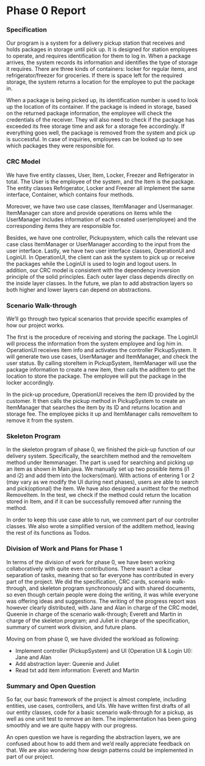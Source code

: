 # Phase 0 Report

### Specification

Our program is a system for a delivery pickup station that receives and holds packages in storage until pick up. It is designed for station employees to operate, and requires identification for them to log in. When a package arrives, the system records its information and identifies the type of storage it requires. There are three kinds of containers: locker for regular items, and refrigerator/freezer for groceries. If there is space left for the required storage, the system returns a location for the employee to put the package in.

When a package is being picked up, its identification number is used to look up the location of its container. If the package is indeed in storage, based on the returned package information, the employee will check the credentials of the receiver. They will also need to check if the package has exceeded its free storage time and ask for a storage fee accordingly. If everything goes well, the package is removed from the system and pick up is successful. In case of inquiries, employees can be looked up to see which packages they were responsible for.

### CRC Model

We have five entity classes,  User, Item, Locker, Freezer and Refrigerator in total. The User is the employee of the system, and the Item is the package. The entity classes Refrigerator, Locker and Freezer all implement the same interface, Container, which contains four methods. 

Moreover, we have two use case classes, ItemManager and Usermanager. ItemManager can store and provide operations on items while the UserManager includes information of each created user(employee) and the corresponding items they are responsible for. 

Besides, we have one controller, Pickupsystem, which calls the relevant use case class ItemManager or UserManager according to the input from the user interface. Lastly, we have two user interface classes, OperationUI and LoginUI. In OperationUI, the client can ask the system to pick up  or receive the packages while the LoginUI is used to login and logout users. In addition, our CRC model is consistent with the dependency inversion principle of the solid principles. Each outer layer class depends directly on the inside layer classes. In the future, we plan to add abstraction layers so both higher and lower layers can depend on abstractions.

### Scenario Walk-through
We’ll go through two typical scenarios that provide specific examples of how our project works.

The first is the procedure of receiving and storing the package. The LoginUI will process the information from the system employee and log him in. OperationUI receives item info and activates the controller PickupSystem. It will generate two use cases, UserManager and ItemManager, and check the user status. By calling storeItem in PickupSystem, ItemManager will use the package information to create a new item, then calls the addItem to get the location to store the package. The employee will put the package in the locker accordingly.

In the pick-up procedure, OperationUI receives the item ID provided by the customer. It then calls the pickup method in PickupSystem to create an ItemManager that searches the item by its ID and returns location and storage fee. The employee picks it up and ItemManager calls removeItem to remove it from the system.

### Skeleton Program

In the skeleton program of phase 0, we finished the pick-up function of our delivery system. Specifically, the searchItem method and the removeItem method under Itemmanager. The part is used for searching and picking up an item as shown in Main.java. We manually set up two possible items (i1 and i2) and add them into the lockers(iman). With actions of entering 1 or 2 (may vary as we modify the UI during next phases), users are able to search and pick(optional) the item. We have also designed a unittest for the method RemoveItem. In the test, we check if the method could return the location stored in Item, and if it can be successfully removed after running the method.

In order to keep this use case able to run, we comment part of our controller classes. We also wrote a simplified version of the addItem method, leaving the rest of its functions as Todos.

### Division of Work and Plans for Phase 1

In terms of the division of work for phase 0, we have been working collaboratively with quite even contributions. There wasn’t a clear separation of tasks, meaning that so far everyone has contributed in every part of the project. We did the specification, CRC cards, scenario walk-through, and skeleton program synchronously and with shared documents, so even though certain people were doing the writing, it was while everyone was offering ideas and suggestions. The writing of the progress report was however clearly distributed, with Jane and Alan in charge of the CRC model, Queenie in charge of the scenario walk-through; Everett and Martin in charge of the skeleton program; and Juliet in charge of the specification, summary of current work division, and future plans.

Moving on from phase 0, we have divided the workload as following:

- Implement controller (PickupSystem) and UI (Operation UI & Login UI): Jane and Alan
- Add abstraction layer: Queenie and Juliet
- Read txt add item information: Everett and Martin

### Summary and Open Question

So far, our basic framework of the project is almost complete, including entities, use cases, controllers, and UIs. We have written first drafts of all our entity classes, code for a basic scenario walk-through for a pickup, as well as one unit test to remove an item. The implementation has been going smoothly and we are quite happy with our progress.

An open question we have is regarding the abstraction layers, we are confused about how to add them and we’d really appreciate feedback on that. We are also wondering how design patterns could be implemented in part of our project.

